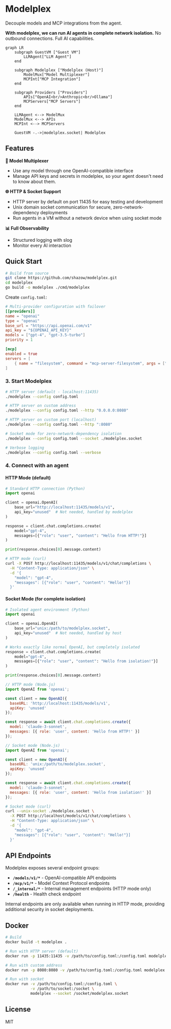 # Modelplex

Decouple models and MCP integrations from the agent.

**With modelplex, we can run AI agents in complete network isolation.** No outbound connections. Full AI capabilities.

```mermaid
graph LR
    subgraph GuestVM ["Guest VM"]
        LLMAgent["LLM Agent"]
    end
    
    subgraph Modelplex ["Modelplex (Host)"]
        ModelMux["Model Multiplexer"]
        MCPInt["MCP Integration"]
    end
    
    subgraph Providers ["Providers"]
        APIs["OpenAI<br/>Anthropic<br/>Ollama"]
        MCPServers["MCP Servers"]
    end
    
    LLMAgent <--> ModelMux
    ModelMux <--> APIs
    MCPInt <--> MCPServers
    
    GuestVM -.->|modelplex.socket| Modelplex
```

## Features

**🔀 Model Multiplexer**
- Use any model through one OpenAI-compatible interface
- Manage API keys and secrets in modelplex, so your agent doesn't need to know about them.

**🌐 HTTP & Socket Support**
- HTTP server by default on port 11435 for easy testing and development
- Unix domain socket communication for secure, zero-network-dependency deployments
- Run agents in a VM without a network device when using socket mode

**📊 Full Observability**
- Structured logging with slog
- Monitor every AI interaction

## Quick Start

```bash
# Build from source
git clone https://github.com/shazow/modelplex.git
cd modelplex
go build -o modelplex ./cmd/modelplex
```

Create `config.toml`:

```toml
# Multi-provider configuration with failover
[[providers]]
name = "openai"
type = "openai"
base_url = "https://api.openai.com/v1"
api_key = "${OPENAI_API_KEY}"
models = ["gpt-4", "gpt-3.5-turbo"]
priority = 1

[mcp]
enabled = true
servers = [
    { name = "filesystem", command = "mcp-server-filesystem", args = ["/workspace"] },
]
```

### 3. Start Modelplex

```bash
# HTTP server (default - localhost:11435)
./modelplex --config config.toml

# HTTP server on custom address
./modelplex --config config.toml --http "0.0.0.0:8080"

# HTTP server on custom port (localhost)
./modelplex --config config.toml --http ":8080"

# Socket mode for zero-network-dependency isolation
./modelplex --config config.toml --socket ./modelplex.socket

# Verbose logging
./modelplex --config config.toml --verbose
```

### 4. Connect with an agent

#### HTTP Mode (default)

```python
# Standard HTTP connection (Python)
import openai

client = openai.OpenAI(
    base_url="http://localhost:11435/models/v1",
    api_key="unused"  # Not needed, handled by modelplex
)

response = client.chat.completions.create(
    model="gpt-4",
    messages=[{"role": "user", "content": "Hello from HTTP!"}]
)

print(response.choices[0].message.content)
```

```bash
# HTTP mode (curl)
curl -X POST http://localhost:11435/models/v1/chat/completions \
  -H "Content-Type: application/json" \
  -d '{
    "model": "gpt-4",
    "messages": [{"role": "user", "content": "Hello!"}]
  }'
```

#### Socket Mode (for complete isolation)

```python
# Isolated agent environment (Python)
import openai

client = openai.OpenAI(
    base_url="unix:/path/to/modelplex.socket",
    api_key="unused"  # Not needed, handled by host
)

# Works exactly like normal OpenAI, but completely isolated
response = client.chat.completions.create(
    model="gpt-4",
    messages=[{"role": "user", "content": "Hello from isolation!"}]
)

print(response.choices[0].message.content)
```

```javascript
// HTTP mode (Node.js)
import OpenAI from 'openai';

const client = new OpenAI({
  baseURL: 'http://localhost:11435/models/v1',
  apiKey: 'unused'
});

const response = await client.chat.completions.create({
  model: 'claude-3-sonnet',
  messages: [{ role: 'user', content: 'Hello from HTTP!' }]
});
```

```javascript
// Socket mode (Node.js)
import OpenAI from 'openai';

const client = new OpenAI({
  baseURL: 'unix:/path/to/modelplex.socket',
  apiKey: 'unused'
});

const response = await client.chat.completions.create({
  model: 'claude-3-sonnet',
  messages: [{ role: 'user', content: 'Hello from isolation!' }]
});
```

```bash
# Socket mode (curl)
curl --unix-socket ./modelplex.socket \
  -X POST http://localhost/models/v1/chat/completions \
  -H "Content-Type: application/json" \
  -d '{
    "model": "gpt-4",
    "messages": [{"role": "user", "content": "Hello!"}]
  }'
```

## API Endpoints

Modelplex exposes several endpoint groups:

- **`/models/v1/*`** - OpenAI-compatible API endpoints
- **`/mcp/v1/*`** - Model Context Protocol endpoints
- **`/_internal/*`** - Internal management endpoints (HTTP mode only)
- **`/health`** - Health check endpoint

Internal endpoints are only available when running in HTTP mode, providing additional security in socket deployments.


## Docker

```bash
# Build
docker build -t modelplex .

# Run with HTTP server (default)
docker run -p 11435:11435 -v /path/to/config.toml:/config.toml modelplex

# Run with custom address
docker run -p 8080:8080 -v /path/to/config.toml:/config.toml modelplex --http ":8080"

# Run with socket
docker run -v /path/to/config.toml:/config.toml \
           -v /path/to/socket:/socket \
           modelplex --socket /socket/modelplex.socket
```

## License

MIT
